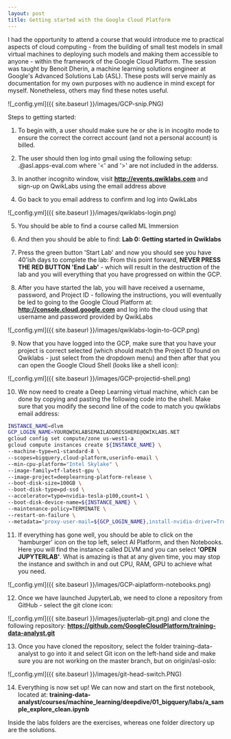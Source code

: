 ```yaml
---
layout: post
title: Getting started with the Google Cloud Platform
---
```


I had the opportunity to attend a course that would introduce me to practical aspects of cloud computing - from the building of small test models in small virtual machines to deploying such models and making them accessible to anyone - within the framework of the Google Cloud Platform. The session was taught by Benoit Dherin, a machine learning solutions engineer at Google's Advanced Solutions Lab (ASL). These posts will serve mainly as documentation for my own purposes with no audience in mind except for myself. Nonetheless, others may find these notes useful. 

![_config.yml]({{ site.baseurl }}/images/GCP-snip.PNG)


Steps to getting started:
1. To begin with, a user should make sure he or she is in incogito mode to ensure the correct the correct account (and not a personal account) is billed.


2. The user should then log into gmail using the following setup: <firstname>.<lastname>@asl.apps-eval.com
  where '<' and '>' are not included in the adderss.
  
  
3. In another incognito window, visit **http://events.qwiklabs.com** and sign-up on QwikLabs using the email address above


4. Go back to you email address to confirm and log into QwikLabs

![_config.yml]({{ site.baseurl }}/images/qwiklabs-login.png)


5. You should be able to find a course called ML Immersion


6. And then you should be able to find: **Lab 0: Getting started in Qwiklabs**


7. Press the green button 'Start Lab' and now you should see you have 40'ish days to complete the lab:
  From this point forward, **NEVER PRESS THE RED BUTTON 'End Lab'** - which will result in the destruction of the lab and you will everything that you have progressed on within the GCP.
  
  
8. After you have started the lab, you will have received a username, password, and Project ID - following the instructions, you will eventually be led to going to the Google Cloud Platform at: **http://console.cloud.google.com** and log into the cloud using that username and password provided by QwikLabs

![_config.yml]({{ site.baseurl }}/images/qwiklabs-login-to-GCP.png)


9. Now that you have logged into the GCP, make sure that you have your project is correct selected (which should match the Project ID found on Qwiklabs - just select from the dropdown menu) and then after that you can open the Google Cloud Shell (looks like a shell icon):

![_config.yml]({{ site.baseurl }}/images/GCP-projectid-shell.png)


10. We now need to create a Deep Learning virtual machine, which can be done by copying and pasting the following code into the shell. Make sure that you modify the second line of the code to match you qwiklabs email address:


```bash
INSTANCE_NAME=dlvm
GCP_LOGIN_NAME=YOURQWIKLABSEMAILADDRESSHERE@QWIKLABS.NET
gcloud config set compute/zone us-west1-a
gcloud compute instances create ${INSTANCE_NAME} \
--machine-type=n1-standard-8 \
--scopes=bigquery,cloud-platform,userinfo-email \
--min-cpu-platform="Intel Skylake" \
--image-family=tf-latest-gpu \
--image-project=deeplearning-platform-release \
--boot-disk-size=100GB \
--boot-disk-type=pd-ssd \
--accelerator=type=nvidia-tesla-p100,count=1 \
--boot-disk-device-name=${INSTANCE_NAME} \
--maintenance-policy=TERMINATE \
--restart-on-failure \
--metadata="proxy-user-mail=${GCP_LOGIN_NAME},install-nvidia-driver=True"
```

11. If everything has gone well, you should be able to click on the 'hamburger' icon on the top left, select AI Platform, and then Notebooks. Here you will find the instance called DLVM and you can select **'OPEN JUPYTERLAB'**. What is amazing is that at any given time, you may stop the instance and swithch in and out CPU, RAM, GPU to achieve what you need.


![_config.yml]({{ site.baseurl }}/images/GCP-aiplatform-notebooks.png)


12. Once we have launched JupyterLab, we need to clone a repository from GitHub - select the git clone icon:

![_config.yml]({{ site.baseurl }}/images/jupterlab-git.png)
  and clone the following repository:
  **https://github.com/GoogleCloudPlatform/training-data-analyst.git**
 
 
13. Once you have cloned the repository, select the folder training-data-analyst to go into it and select Git icon on the left-hand side and make sure you are not working on the master branch, but on origin/asl-oslo:

![_config.yml]({{ site.baseurl }}/images/git-head-switch.PNG)


14. Everything is now set up! We can now and start on the first notebook, located at: 
  **training-data-analyst/courses/machine_learning/deepdive/01_bigquery/labs/a_sample_explore_clean.ipynb**

  Inside the labs folders are the exercises, whereas one folder directory up are the solutions.
